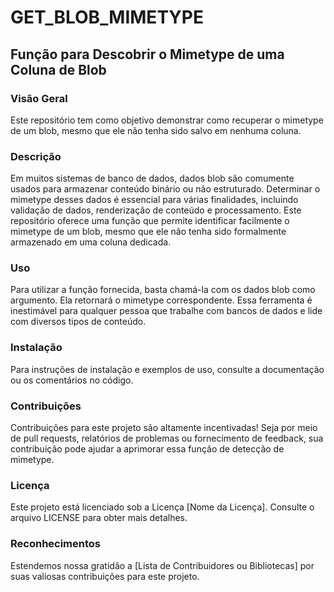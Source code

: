 # GET_BLOB_MIMETYPE

## Função para Descobrir o Mimetype de uma Coluna de Blob

### Visão Geral
Este repositório tem como objetivo demonstrar como recuperar o mimetype de um blob, mesmo que ele não tenha sido salvo em nenhuma coluna.

### Descrição
Em muitos sistemas de banco de dados, dados blob são comumente usados para armazenar conteúdo binário ou não estruturado. Determinar o mimetype desses dados é essencial para várias finalidades, incluindo validação de dados, renderização de conteúdo e processamento. Este repositório oferece uma função que permite identificar facilmente o mimetype de um blob, mesmo que ele não tenha sido formalmente armazenado em uma coluna dedicada.

### Uso
Para utilizar a função fornecida, basta chamá-la com os dados blob como argumento. Ela retornará o mimetype correspondente. Essa ferramenta é inestimável para qualquer pessoa que trabalhe com bancos de dados e lide com diversos tipos de conteúdo.

### Instalação
Para instruções de instalação e exemplos de uso, consulte a documentação ou os comentários no código.

### Contribuições
Contribuições para este projeto são altamente incentivadas! Seja por meio de pull requests, relatórios de problemas ou fornecimento de feedback, sua contribuição pode ajudar a aprimorar essa função de detecção de mimetype.

### Licença
Este projeto está licenciado sob a Licença [Nome da Licença]. Consulte o arquivo LICENSE para obter mais detalhes.

### Reconhecimentos
Estendemos nossa gratidão a [Lista de Contribuidores ou Bibliotecas] por suas valiosas contribuições para este projeto.
